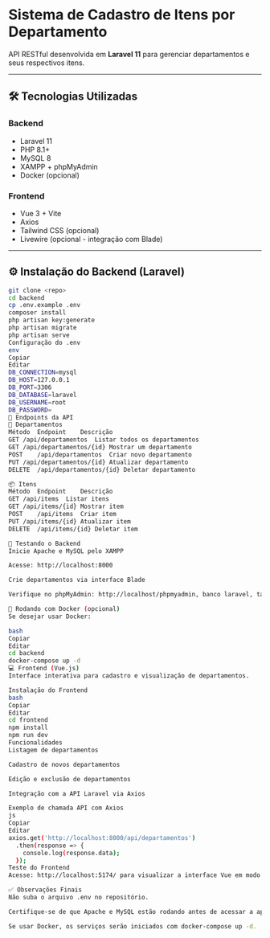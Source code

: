 
# Sistema de Cadastro de Itens por Departamento

API RESTful desenvolvida em **Laravel 11** para gerenciar departamentos e seus respectivos itens.

---

## 🛠 Tecnologias Utilizadas

### Backend
- Laravel 11  
- PHP 8.1+  
- MySQL 8  
- XAMPP + phpMyAdmin  
- Docker (opcional)

### Frontend
- Vue 3 + Vite  
- Axios  
- Tailwind CSS (opcional)  
- Livewire (opcional - integração com Blade)

---

## ⚙️ Instalação do Backend (Laravel)

```bash
git clone <repo>
cd backend
cp .env.example .env
composer install
php artisan key:generate
php artisan migrate
php artisan serve
Configuração do .env
env
Copiar
Editar
DB_CONNECTION=mysql
DB_HOST=127.0.0.1
DB_PORT=3306
DB_DATABASE=laravel
DB_USERNAME=root
DB_PASSWORD=
🧪 Endpoints da API
📁 Departamentos
Método	Endpoint	Descrição
GET	/api/departamentos	Listar todos os departamentos
GET	/api/departamentos/{id}	Mostrar um departamento
POST	/api/departamentos	Criar novo departamento
PUT	/api/departamentos/{id}	Atualizar departamento
DELETE	/api/departamentos/{id}	Deletar departamento

📦 Itens
Método	Endpoint	Descrição
GET	/api/items	Listar itens
GET	/api/items/{id}	Mostrar item
POST	/api/items	Criar item
PUT	/api/items/{id}	Atualizar item
DELETE	/api/items/{id}	Deletar item

🚀 Testando o Backend
Inicie Apache e MySQL pelo XAMPP

Acesse: http://localhost:8000

Crie departamentos via interface Blade

Verifique no phpMyAdmin: http://localhost/phpmyadmin, banco laravel, tabela departamentos

🐳 Rodando com Docker (opcional)
Se desejar usar Docker:

bash
Copiar
Editar
cd backend
docker-compose up -d
💻 Frontend (Vue.js)
Interface interativa para cadastro e visualização de departamentos.

Instalação do Frontend
bash
Copiar
Editar
cd frontend
npm install
npm run dev
Funcionalidades
Listagem de departamentos

Cadastro de novos departamentos

Edição e exclusão de departamentos

Integração com a API Laravel via Axios

Exemplo de chamada API com Axios
js
Copiar
Editar
axios.get('http://localhost:8000/api/departamentos')
  .then(response => {
    console.log(response.data);
  });
Teste do Frontend
Acesse: http://localhost:5174/ para visualizar a interface Vue em modo de desenvolvimento.

✅ Observações Finais
Não suba o arquivo .env no repositório.

Certifique-se de que Apache e MySQL estão rodando antes de acessar a aplicação.

Se usar Docker, os serviços serão iniciados com docker-compose up -d.
